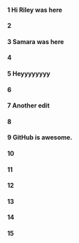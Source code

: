 #### 1 Hi Riley was here
#### 2
#### 3 Samara was here
#### 4
#### 5 Heyyyyyyyy
#### 6
#### 7 Another edit  
#### 8
#### 9 GitHub is awesome.
#### 10
#### 11
#### 12
#### 13
#### 14
#### 15